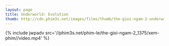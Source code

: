 ```yaml
---
layout: page
title: Underworld: Evolution
thumb: http://cdn.phim3s.net/images/films/thumb/the-gioi-ngam-2-underworld-evolution-2006.jpg
---
```

{% include jwpadv src='//phim3s.net/phim-le/the-gioi-ngam-2_1375/xem-phim//video.mp4' %}
